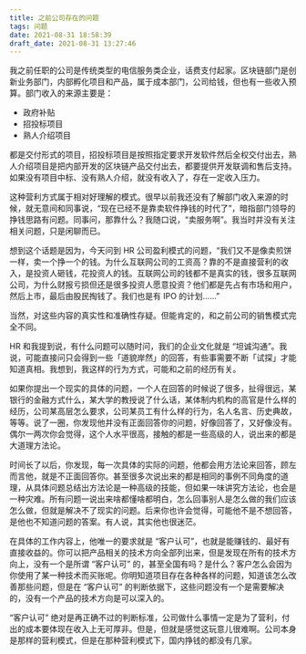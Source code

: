 ```yaml
---
title: 之前公司存在的问题
tags: 问题
date: 2021-08-31 18:58:39
draft_date: 2021-08-31 13:27:46
---
```



我之前任职的公司是传统类型的电信服务类企业，话费支付起家。区块链部门是创新业务部门，内部孵化项目和产品，属于成本部门，公司给钱，但也有一些收入预算。部门收入的来源主要是：

- 政府补贴
- 招投标项目
- 熟人介绍项目

都是交付形式的项目，招投标项目是按照指定要求开发软件然后全权交付出去，熟人介绍项目是把内部开发的区块链产品交付出去，都要提供开发联调和售后支持。如果没有项目中标、没有熟人介绍，就没有收入了，存在一定收入压力。

这种营利方式属于相对好理解的模式。很早以前我还没有了解部门收入来源的时候，就无意间和同事说，“现在已经不是靠卖软件挣钱的时代了”，暗指部门领导的挣钱思路有问题。同事问，那靠什么？我随口说，“卖服务啊”。我当时并没有关注相关问题，只是闲聊而已。

想到这个话题是因为，今天问到 HR 公司盈利模式的问题，“我们又不是像卖煎饼一样，卖一个挣一个的钱。为什么互联网公司的工资高？靠的不是直接营利的收入，是投资人砸钱，花投资人的钱。互联网公司的钱都不是真实的钱，很多互联网公司，为什么财报亏损但还是很多投资人愿意投资？他们都是先占有市场和用户，然后上市，最后由股民掏钱了。我们也是有 IPO 的计划……”

当然，对这些内容的真实性和准确性存疑。但能肯定的，和之前公司的销售模式完全不同。

HR 和我提到说，有什么问题可以随时问，我们的企业文化就是 “坦诚沟通”。我说，可能直接问只会得到一些「道貌岸然」的回答，有些事需要不断「试探」才能知道真相。我想到，我这样的行为方式，可能和之前的经历有关。

如果你提出一个现实的具体的问题，一个人在回答的时候说了很多，扯得很远，某银行的金融方式什么，某大学的教授说了什么话，某体制内机构的高官是什么样的经历，公司某高层怎么要求，公司某员工有什么样的行为，名人名言、历史典故，等等。说了一圈，你发现他并没有正面回答你的问题，好像回答了，又好像没有。偶尔一两次你会觉得，这个人水平很高，接触的都是一些高级的人，说出来的都是大道理方法论。

时间长了以后，你发现，每一次具体的实际的问题，他都会用方法论来回答，顾左而言他，就是不正面回答你。甚至很多次说出来的都是相同的事例不同角度的道理，从具体问题总结出方法论是一种高级的技能，但如果一味讲究方法论，也会是一种灾难。所有问题一说出来啥都懂啥都明白，怎么回事别人是怎么做的我们应该怎么做，但就是解决不了现实的问题。后来你也许会觉得，可能他不是不想回答，是他也不知道问题的答案。有人说，其实他也很迷茫。

在具体的工作内容上，他唯一的要求就是 “客户认可”，也就是能赚钱的、最好有直接收益的。你可以把产品相关的技术方向全部列出来，但是发现在所有的技术方向上，没有一个是所谓 “客户认可” 的，甚至全国有吗？是什么？客户怎么会因为你使用了某一种技术而买账呢。你明知道项目存在各种各样的问题，知道该怎么改善那些问题，但是在 “客户认可” 的判断依据下，这些问题没有一个是需要解决的，没有一个产品的技术方向是可以深入的。

“客户认可” 绝对是再正确不过的判断标准，公司做什么事情一定是为了营利，付出的成本要体现在收入上无可厚非。但是，但就是感觉这玩意儿很难啊。公司本身是那样的营利模式，但是在那种营利模式下，国内挣钱的都没有几家。



